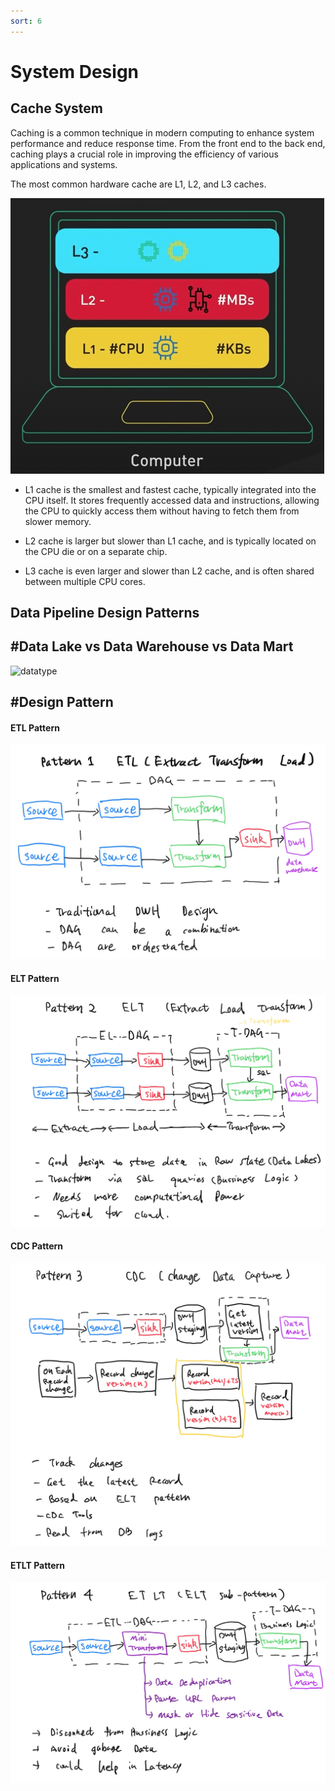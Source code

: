 ```yaml
---
sort: 6
---
```

# System Design

## Cache System

Caching is a common technique  in modern computing to enhance   system performance and reduce response time. From the front end to the back end,   caching plays a crucial role in improving the  efficiency of various applications and systems. 


The most common hardware cache  are L1, L2, and L3 caches.

![cache](./images/pc_cache.png)

 - L1 cache is the smallest and fastest cache,  typically integrated into the CPU itself. It stores frequently accessed data  and instructions, allowing the CPU to   quickly access them without having  to fetch them from slower memory. 
 
 - L2 cache is larger but slower than L1 cache,   and is typically located on the  CPU die or on a separate chip.

 - L3 cache is even larger and slower than L2 cache,  and is often shared between multiple CPU cores. 

 

## Data Pipeline Design Patterns

## #Data Lake vs Data Warehouse vs Data Mart

![datatype](https://chartio.com/images/articles/automatic-cloud-data-stack/data-storage-table.png)

## #Design Pattern 

#### ETL Pattern

![etl](./images/IMG_0185.jpg)

#### ELT Pattern

![elt](./images/IMG_0186.jpg)

#### CDC Pattern

![cdc](./images/IMG_0187.jpg)

#### ETLT Pattern

![etlt](./images/IMG_0188.jpg)

